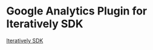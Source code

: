 # Google Analytics Plugin for Iteratively SDK

[Iteratively SDK](https://github.com/iterativelyhq/itly-sdk/blob/master/README.md)
